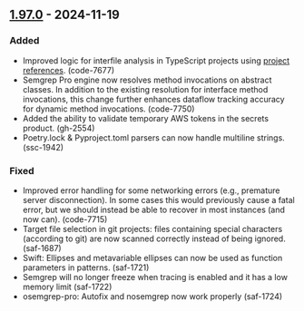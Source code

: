 ## [1.97.0](https://github.com/returntocorp/semgrep/releases/tag/v1.97.0) - 2024-11-19


### Added


- Improved logic for interfile analysis in TypeScript projects using
  [project references](https://www.typescriptlang.org/docs/handbook/project-references.html). (code-7677)
- Semgrep Pro engine now resolves method invocations on abstract classes. In
  addition to the existing resolution for interface method invocations, this
  change further enhances dataflow tracking accuracy for dynamic method
  invocations. (code-7750)
- Added the ability to validate temporary AWS tokens in the secrets product. (gh-2554)
- Poetry.lock & Pyproject.toml parsers can now handle multiline strings. (ssc-1942)


### Fixed


- Improved error handling for some networking errors (e.g., premature server
  disconnection). In some cases this would previously cause a fatal error, but we
  should instead be able to recover in most instances (and now can). (code-7715)
- Target file selection in git projects: files containing special characters
  (according to git) are now scanned correctly instead of being ignored. (saf-1687)
- Swift: Ellipses and metavariable ellipses can now be used as function parameters in patterns. (saf-1721)
- Semgrep will no longer freeze when tracing is enabled and it has a low memory limit (saf-1722)
- osemgrep-pro: Autofix and nosemgrep now work properly (saf-1724)
